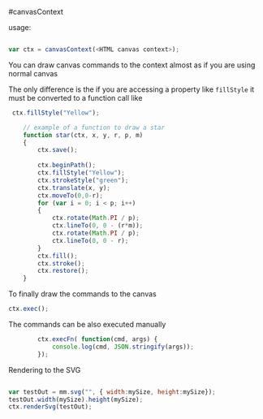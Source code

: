 
#canvasContext

usage:

```javascript

var ctx = canvasContext(<HTML canvas context>);

```

You can draw canvas commands to the context almost as if you are using normal canvas

The only difference is the if you are accessing a property like `fillStyle` it must be converted to a function call like

```javascript
 ctx.fillStyle("Yellow");
```

```javascript
    // example of a function to draw a star
    function star(ctx, x, y, r, p, m)
    {
        ctx.save();
        
        ctx.beginPath();
        ctx.fillStyle("Yellow");
        ctx.strokeStyle("green");
        ctx.translate(x, y);
        ctx.moveTo(0,0-r);
        for (var i = 0; i < p; i++)
        {
            ctx.rotate(Math.PI / p);
            ctx.lineTo(0, 0 - (r*m));
            ctx.rotate(Math.PI / p);
            ctx.lineTo(0, 0 - r);
        }
        ctx.fill();
        ctx.stroke();
        ctx.restore();
    }
```

To finally draw the commands to the canvas

```javascript
ctx.exec();
```

The commands can be also executed manually

```javascript
        ctx.execFn( function(cmd, args) {
            console.log(cmd, JSON.stringify(args));
        });
```

Rendering to the SVG

```javascript

var testOut = mm.svg("", { width:mySize, height:mySize});
testOut.width(mySize).height(mySize);   
ctx.renderSvg(testOut);
```